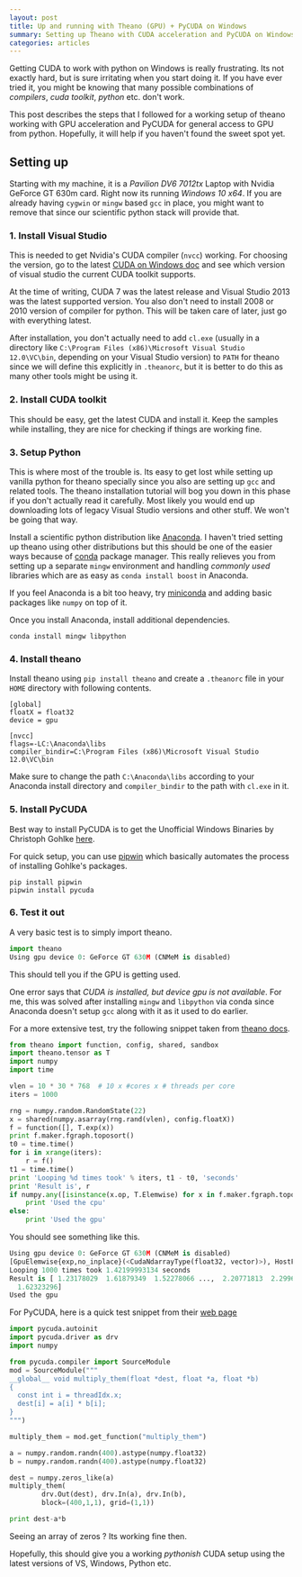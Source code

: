 ```yaml
---
layout: post
title: Up and running with Theano (GPU) + PyCUDA on Windows
summary: Setting up Theano with CUDA acceleration and PyCUDA on Windows.
categories: articles
---
```



<span class="dropcap">G</span>etting CUDA to work with python on Windows is
really frustrating. Its not exactly hard, but is sure irritating when you start
doing it. If you have ever tried it, you might be knowing that many possible
combinations of *compilers*, *cuda toolkit*, *python* etc. don't work.

This post describes the steps that I followed for a working setup of theano
working with GPU acceleration and PyCUDA for general access to GPU from python.
Hopefully, it will help if you haven't found the sweet spot yet.

## Setting up

Starting with my machine, it is a *Pavilion DV6 7012tx* Laptop with Nvidia
GeForce GT 630m card. Right now its running *Windows 10 x64*. If you are
already having `cygwin` or `mingw` based `gcc` in place, you might want to
remove that since our scientific python stack will provide that.

### 1. Install Visual Studio

This is needed to get Nvidia's CUDA compiler (`nvcc`) working. For choosing the
version, go to the latest
[CUDA on Windows doc](http://docs.nvidia.com/cuda/cuda-getting-started-guide-for-microsoft-windows/index.html)
and see which version of visual studio the current CUDA toolkit supports.

At the time of writing, CUDA 7 was the latest release and Visual Studio 2013 was
the latest supported version. You also don't need to install 2008 or 2010
version of compiler for python. This will be taken care of later, just go with
everything latest.

After installation, you don't actually need to add `cl.exe` (usually in a
directory like `C:\Program Files (x86)\Microsoft Visual Studio 12.0\VC\bin`,
depending on your Visual Studio version) to `PATH` for theano since we will
define this explicitly in `.theanorc`, but it is better to do this as many other
tools might be using it.

### 2. Install CUDA toolkit

This should be easy, get the latest CUDA and install it. Keep the samples while
installing, they are nice for checking if things are working fine.

### 3. Setup Python

This is where most of the trouble is. Its easy to get lost while setting up
vanilla python for theano specially since you also are setting up `gcc` and
related tools. The theano installation tutorial will bog you down in this phase
if you don't actually read it carefully. Most likely you would end up
downloading lots of legacy Visual Studio versions and other stuff. We won't be
going that way.

Install a scientific python distribution like
[Anaconda](http://continuum.io/downloads). I haven't tried setting up theano
using other distributions but this should be one of the easier ways because of
[conda](http://conda.pydata.org/docs/#conda) package manager. This really
relieves you from setting up a separate `mingw` environment and handling
*commonly used* libraries which are as easy as `conda install boost` in
Anaconda.

If you feel Anaconda is a bit too heavy, try
[miniconda](http://conda.pydata.org/miniconda.html) and adding basic packages
like `numpy` on top of it.

Once you install Anaconda, install additional dependencies.

~~~ shell
conda install mingw libpython
~~~

### 4. Install theano

Install theano using `pip install theano` and create a `.theanorc` file in
your `HOME` directory with following contents.

~~~
[global]
floatX = float32
device = gpu

[nvcc]
flags=-LC:\Anaconda\libs
compiler_bindir=C:\Program Files (x86)\Microsoft Visual Studio 12.0\VC\bin
~~~

Make sure to change the path `C:\Anaconda\libs` according to your Anaconda
install directory and `compiler_bindir` to the path with `cl.exe` in it.

### 5. Install PyCUDA

Best way to install PyCUDA is to get the Unofficial Windows Binaries by
Christoph Gohlke [here](http://www.lfd.uci.edu/~gohlke/pythonlibs/).

For quick setup, you can use [pipwin](https://github.com/lepisma/pipwin) which
basically automates the process of installing Gohlke's packages.

~~~ shell
pip install pipwin
pipwin install pycuda
~~~

### 6. Test it out

A very basic test is to simply import theano.

~~~ python
import theano
Using gpu device 0: GeForce GT 630M (CNMeM is disabled)
~~~

This should tell you if the GPU is getting used.

One error says that *CUDA is installed, but device gpu is not available*. For
me, this was solved after installing `mingw` and `libpython` via conda since
Anaconda doesn't setup `gcc` along with it as it used to do earlier.

For a more extensive test, try the following snippet taken from
[theano docs](http://deeplearning.net/software/theano/tutorial/using_gpu.html).

~~~ python
from theano import function, config, shared, sandbox
import theano.tensor as T
import numpy
import time

vlen = 10 * 30 * 768  # 10 x #cores x # threads per core
iters = 1000

rng = numpy.random.RandomState(22)
x = shared(numpy.asarray(rng.rand(vlen), config.floatX))
f = function([], T.exp(x))
print f.maker.fgraph.toposort()
t0 = time.time()
for i in xrange(iters):
    r = f()
t1 = time.time()
print 'Looping %d times took' % iters, t1 - t0, 'seconds'
print 'Result is', r
if numpy.any([isinstance(x.op, T.Elemwise) for x in f.maker.fgraph.toposort()]):
    print 'Used the cpu'
else:
    print 'Used the gpu'
~~~

You should see something like this.

~~~ python
Using gpu device 0: GeForce GT 630M (CNMeM is disabled)
[GpuElemwise{exp,no_inplace}(<CudaNdarrayType(float32, vector)>), HostFromGpu(GpuElemwise{exp,no_inplace}.0)]
Looping 1000 times took 1.42199993134 seconds
Result is [ 1.23178029  1.61879349  1.52278066 ...,  2.20771813  2.29967761
  1.62323296]
Used the gpu
~~~

For PyCUDA, here is a quick test snippet from their [web
page](http://documen.tician.de/pycuda/index.html)

~~~ python
import pycuda.autoinit
import pycuda.driver as drv
import numpy

from pycuda.compiler import SourceModule
mod = SourceModule("""
__global__ void multiply_them(float *dest, float *a, float *b)
{
  const int i = threadIdx.x;
  dest[i] = a[i] * b[i];
}
""")

multiply_them = mod.get_function("multiply_them")

a = numpy.random.randn(400).astype(numpy.float32)
b = numpy.random.randn(400).astype(numpy.float32)

dest = numpy.zeros_like(a)
multiply_them(
        drv.Out(dest), drv.In(a), drv.In(b),
        block=(400,1,1), grid=(1,1))

print dest-a*b
~~~

Seeing an array of zeros ? Its working fine then.

Hopefully, this should give you a working *pythonish* CUDA setup using the
latest versions of VS, Windows, Python etc.
